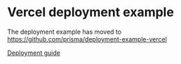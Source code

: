 # Vercel deployment example

The deployment example has moved to https://github.com/prisma/deployment-example-vercel

[Deployment guide](https://www.prisma.io/docs/guides/deployment/deploying-to-vercel)